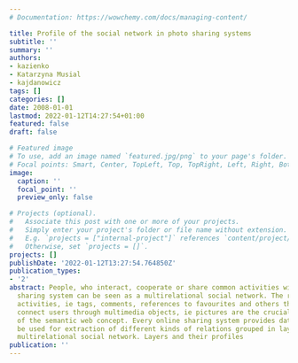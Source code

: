 ```yaml
---
# Documentation: https://wowchemy.com/docs/managing-content/

title: Profile of the social network in photo sharing systems
subtitle: ''
summary: ''
authors:
- kazienko
- Katarzyna Musial
- kajdanowicz
tags: []
categories: []
date: 2008-01-01
lastmod: 2022-01-12T14:27:54+01:00
featured: false
draft: false

# Featured image
# To use, add an image named `featured.jpg/png` to your page's folder.
# Focal points: Smart, Center, TopLeft, Top, TopRight, Left, Right, BottomLeft, Bottom, BottomRight.
image:
  caption: ''
  focal_point: ''
  preview_only: false

# Projects (optional).
#   Associate this post with one or more of your projects.
#   Simply enter your project's folder or file name without extension.
#   E.g. `projects = ["internal-project"]` references `content/project/deep-learning/index.md`.
#   Otherwise, set `projects = []`.
projects: []
publishDate: '2022-01-12T13:27:54.764850Z'
publication_types:
- '2'
abstract: People, who interact, cooperate or share common activities within the photo
  sharing system can be seen as a multirelational social network. The results of their
  activities, ie tags, comments, references to favourites and others that semantically
  connect users through multimedia objects, ie pictures are the crucial component
  of the semantic web concept. Every online sharing system provides data that can
  be used for extraction of different kinds of relations grouped in layers in the
  multirelational social network. Layers and their profiles
publication: ''
---
```

